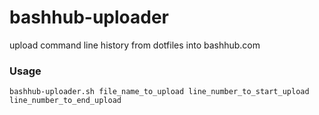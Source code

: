 # bashhub-uploader
upload command line history from dotfiles into bashhub.com
### Usage
`bashhub-uploader.sh file_name_to_upload line_number_to_start_upload line_number_to_end_upload`

